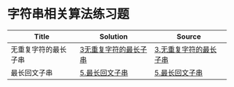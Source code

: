 # 字符串相关算法练习题

| Title | Solution | Source|
| ---- | -------|------|
|无重复字符的最长子串|[3无重复字符的最长子串   ](3.两数之和.cpp)|[3.无重复字符的最长子串](https://leetcode-cn.com/problems/longest-substring-without-repeating-characters/)|
|最长回文子串|[5.最长回文子串](5.最长回文子串.cpp)|[5.最长回文子串](https://leetcode-cn.com/problems/longest-palindromic-substring/)